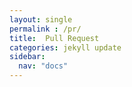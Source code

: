 ```yaml
---
layout: single
permalink : /pr/
title:  Pull Request
categories: jekyll update
sidebar:
  nav: "docs"
---
```


